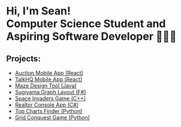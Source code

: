 <h1>Hi, I'm Sean! <br/>Computer Science Student and Aspiring Software Developer 👨🏻‍💻</h1>

<h2>Projects:</h2>

- [Auction Mobile App (React)](https://github.com/seanadeymccaul/auction-mobile-app)
- [TalkHQ Mobile App (React)](https://github.com/seanadeymccaul/talkhq-mobile-app)
- [Maze Design Tool (Java)](https://github.com/seanadeymccaul/maze-design-tool)
- [Sugiyama Graph Layout (F#)](https://github.com/seanadeymccaul/sugiyama-graph-layout)
- [Space Invaders Game (C++)](https://github.com/seanadeymccaul/space-invaders-game)
- [Realtor Console App (C#)](https://github.com/seanadeymccaul/realtor-console-app)
- [Top Charts Finder (Python)](https://github.com/seanadeymccaul/top-charts-finder)
- [Grid Conquest Game (Python)](https://github.com/seanadeymccaul/grid-conquest-game)
